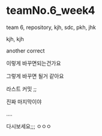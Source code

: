 # teamNo.6_week4





team 6, repository, kjh, sdc, pkh, jhk


kjh, kjh

another correct

이렇게 바꾸면되는건가요 

그렇게 바꾸면 될거 같아요

라스트 커밋 ;;

진짜 마지막이야

....

다시보세요;;; ㅇㅇㅇ
